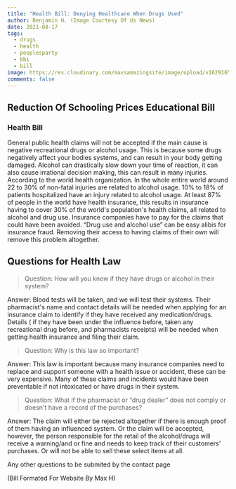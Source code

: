 ```yaml
---
title: "Health Bill: Denying Healthcare When Drugs Used"
author: Benjamin H. (Image Courtesy Of Us News)
date: 2021-08-17
tags:
  - drugs
  - health
  - peoplesparty
  - bbi
  - bill
image: https://res.cloudinary.com/maxsamazingsite/image/upload/v1629165780/politics%20for%20school/download_len4o3.jpg
comments: false
---
```

## Reduction Of Schooling Prices Educational Bill

### Health Bill

General public health claims will not be accepted if the main cause is negative recreational drugs or alcohol usage. This is because some drugs negatively affect your bodies systems, and can result in your body getting damaged. Alcohol can drastically slow down your time of reaction, it can also cause irrational decision making, this can result in many injuries. According to the world health organization. In the whole entire world around 22 to 30% of non-fatal injuries are related to alcohol usage. 10% to 18% of patients hospitalized have an injury related to alcohol usage. At least 87% of people in the world have health insurance, this results in insurance having to cover 30% of the world's population's health claims, all related to alcohol and drug use. Insurance companies have to pay for the claims that could have been avoided. “Drug use and alcohol use” can be easy alibis for insurance fraud. Removing their access to having claims of their own will remove this problem altogether.

## Questions for Health Law 
 
> Question: How will you know if they have drugs or alcohol in their system? 


Answer: Blood tests will be taken, and we will test their systems. Their pharmacist's name and contact details will be needed when applying for an insurance claim to identify if they have received any medication/drugs. 
Details ( if they have been under the influence before, taken any recreational drug before, and pharmacists receipts) will be needed when getting health insurance and filing their claim.

>Question: Why is this law so important?
  
Answer: This law is important because many insurance companies need to replace and support someone with a health issue or accident, these can be very expensive. Many of these claims and incidents would have been preventable if not intoxicated or have drugs in their system.

>Question: What if the pharmacist or “drug dealer” does not comply or doesn't have a record of the purchases? 

Answer: The claim will either be rejected altogether if there is enough proof of them having an influenced system. Or the claim will be accepted, however, the person responsible for the retail of the alcohol/drugs will receive a warning/and or fine and needs to keep track of their customers' purchases. Or will not be able to sell these select items at all. 

Any other questions to be submited by the contact page


(Bill Formated For Website By Max H)